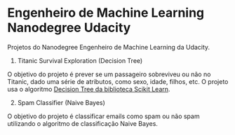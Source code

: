 # Engenheiro de Machine Learning Nanodegree Udacity
Projetos do Nanodegree Engenheiro de Machine Learning da Udacity.

1) Titanic Survival Exploration (Decision Tree)

O objetivo do projeto é prever se um passageiro sobreviveu ou não no Titanic, dado uma série de atributos, como sexo, idade, filhos, etc. O projeto usa o algoritmo [Decision Tree da biblioteca Scikit Learn](https://scikit-learn.org/stable/modules/generated/sklearn.tree.DecisionTreeClassifier.html).

2) Spam Classifier (Naive Bayes)

O objetivo do projeto é classificar emails como spam ou não spam utilizando o algoritmo de classificação Naive Bayes.

